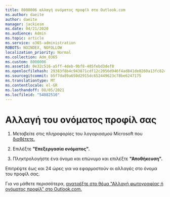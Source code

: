 ```yaml
---
title: 8000006 αλλαγή ονόματος προφίλ στο Outlook.com
ms.author: daeite
author: daeite
manager: jackiesm
ms.date: 04/21/2020
ms.audience: Admin
ms.topic: article
ms.service: o365-administration
ROBOTS: NOINDEX, NOFOLLOW
localization_priority: Normal
ms.collection: Adm_O365
ms.custom: 8000006
ms.assetid: 0e32c516-a5ff-4deb-9bf8-485febd3def8
ms.openlocfilehash: 29383f8b4c943871cdf12c2056d946f4ad841de0260a13fc824031daa78c0e6a
ms.sourcegitcommit: b5f7da89a650d2915dc652449623c78be6247175
ms.translationtype: MT
ms.contentlocale: el-GR
ms.lasthandoff: 08/05/2021
ms.locfileid: "54082510"
---
```

# <a name="change-your-profile-name"></a>Αλλαγή του ονόματος προφίλ σας

1. Μεταβείτε στις πληροφορίες του λογαριασμού Microsoft που [διαθέτετε.](https://go.microsoft.com/fwlink/p/?linkid=860841)
    
2. Επιλέξτε **"Επεξεργασία ονόματος".** 
    
3. Πληκτρολογήστε ένα όνομα και επώνυμο και επιλέξτε **"Αποθήκευση".** 
    
Επιτρέψτε έως και 24 ώρες για να εφαρμοστούν οι αλλαγές στο όνομα του προφίλ σας.
  
Για να μάθετε περισσότερα, [ανατρέξτε στο θέμα "Αλλαγή φωτογραφίας ή ονόματος προφίλ" στο Outlook.com.](https://go.microsoft.com/fwlink/?linkid=873110)
  

